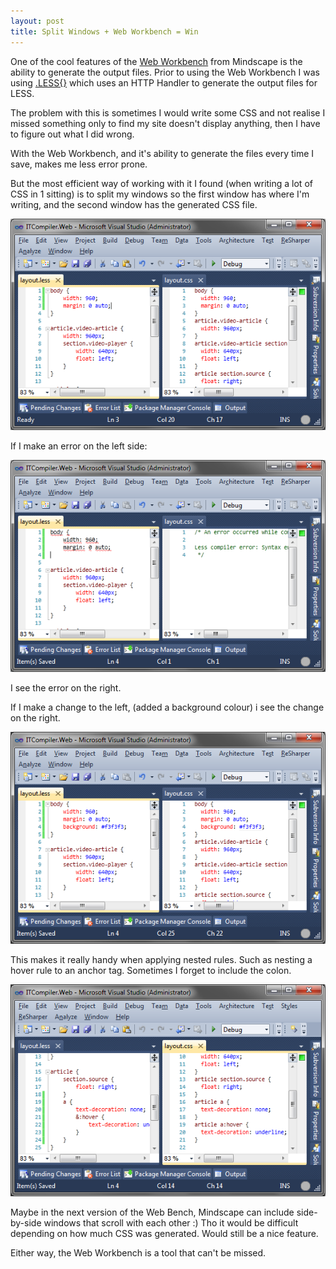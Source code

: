 ```yaml
---
layout: post
title: Split Windows + Web Workbench = Win
---
```


One of the cool features of the [Web Workbench](http://www.mindscapehq.com/products/web-workbench/) from Mindscape is the ability to generate the output files. Prior to using the Web Workbench I was using [.LESS{}](http://www.dotlesscss.org/) which uses an HTTP Handler to generate the output files for LESS.

The problem with this is sometimes I would write some CSS and not realise I missed something only to find my site doesn't display anything, then I have to figure out what I did wrong.

With the Web Workbench, and it's ability to generate the files every time I save, makes me less error prone.

But the most efficient way of working with it I found (when writing a lot of CSS in 1 sitting) is to split my windows so the first window has where I'm writing, and the second window has the generated CSS file.

![](/images/split-screen-1.png)

If I make an error on the left side:

![](/images/split-screen-2.png)

I see the error on the right.

If I make a change to the left, (added a background colour) i see the change on the right.

<!--excerpt-->

![](/images/split-screen-3.png)

This makes it really handy when applying nested rules. Such as nesting a hover rule to an anchor tag. Sometimes I forget to include the colon.

![](/images/split-screen-4.png)

Maybe in the next version of the Web Bench, Mindscape can include side-by-side windows that scroll with each other :) Tho it would be difficult depending on how much CSS was generated. Would still be a nice feature.

Either way, the Web Workbench is a tool that can't be missed.

